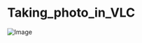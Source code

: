 # Taking_photo_in_VLC

![Image](https://github.com/user-attachments/assets/d747914e-3b7e-49af-87b5-83499f53ac76)
